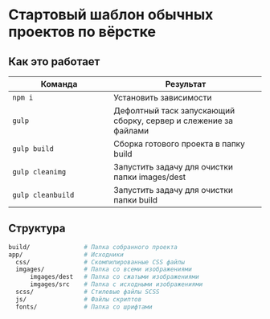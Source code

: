 # Стартовый шаблон обычных проектов по вёрстке

## Как это работает

<table>
  <thead>
    <tr>
      <th>Команда</th>
      <th>Результат</th>
    </tr>
  </thead>
  <tbody>
    <tr>
      <td width="40%"><code>npm i</code></td>
      <td>Установить зависимости</td>
    </tr>
    <tr>
      <td><code>gulp</code></td>
      <td>Дефолтный таск запускающий сборку, сервер и слежение за файлами</td>
    </tr>
    <tr>
      <td><code>gulp build</code></td>
      <td>Сборка готового проекта в папку build</td>
    </tr>
    <tr>
      <td><code>gulp cleanimg</code></td>
      <td>Запустить задачу для очистки папки images/dest</td>
    </tr>
    <tr>
      <td><code>gulp cleanbuild</code></td>
      <td>Запустить задачу для очистки папки build</td>
    </tr>
  </tbody>
</table>

## Структура

```bash
build/               # Папка собранного проекта
app/                 # Исходники
  css/               # Скомпилированные CSS файлы
  imgages/           # Папка со всеми изображениями
      imgages/dest   # Папка со сжатыми изображениями
      imgages/src    # Папка с исходными изображениями
  scss/              # Стилевые файлы SCSS
  js/                # Файлы скриптов
  fonts/             # Папка со шрифтами
```
